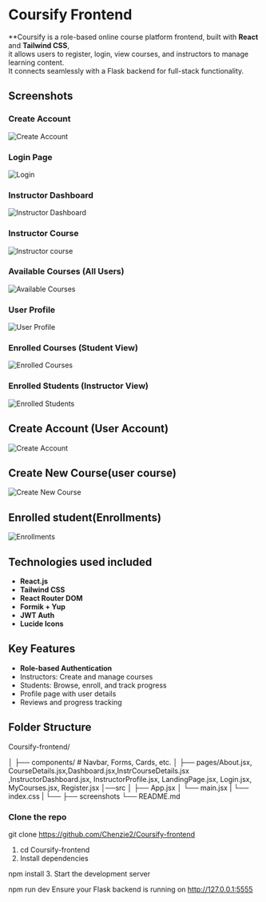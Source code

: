 #  Coursify Frontend

**Coursify is a role-based online course platform frontend, built with **React** and **Tailwind CSS**,<br>it  allows users to register, login, view courses, and instructors to manage learning content.<br> It connects seamlessly with a Flask backend for full-stack functionality.



## Screenshots

### Create Account
![Create Account](./screenshots/create-account.jng)

### Login Page
![Login ](screenshots/login.jpg)

### Instructor Dashboard
![Instructor Dashboard](<screenshots/instructor Dashboard.jpg>)
### Instructor Course
![Instructor course](<screenshots/instructor-course details.jpg>)

### Available Courses (All Users)
![Available Courses](<screenshots/available courses.jpg>)

### User Profile
![User Profile](<screenshots/user profile.jpg>)

### Enrolled Courses (Student View)
![Enrolled Courses](<screenshots/enrolled courses.jpg>)

### Enrolled Students (Instructor View)
![Enrolled Students](./screenshots/enrolled-students.jng)

## Create Account (User Account)
![Create Account](<screenshots/create account.jpg>)

## Create New Course(user course)
![Create New Course](<screenshots/create new course.jpg>)

## Enrolled student(Enrollments)
![Enrollments](<screenshots/enrolled student.jpg>)


## Technologies used included 

- **React.js**
- **Tailwind CSS**
- **React Router DOM**
- **Formik + Yup** 
- **JWT Auth** 
- **Lucide Icons**


## Key Features 

- **Role-based Authentication** 
- Instructors: Create and manage courses
- Students: Browse, enroll, and track progress
- Profile page with user details
- Reviews and progress tracking 

## Folder Structure

Coursify-frontend/

│ ├── components/ # Navbar, Forms, Cards, etc.
│ ├── pages/About.jsx, CourseDetails.jsx,Dashboard.jsx,InstrCourseDetails.jsx ,InstructorDashboard.jsx, InstructorProfile.jsx, LandingPage.jsx, Login.jsx, MyCourses.jsx, Register.jsx
│──src
│ ├── App.jsx 
│ └── main.jsx 
| └── index.css
| └──
├── screenshots
└── README.md

###  Clone the repo

git clone https://github.com/Chenzie2/Coursify-frontend
1. cd Coursify-frontend
2. Install dependencies

npm install
3. Start the development server

npm run dev
Ensure your Flask backend is running on http://127.0.0.1:5555
